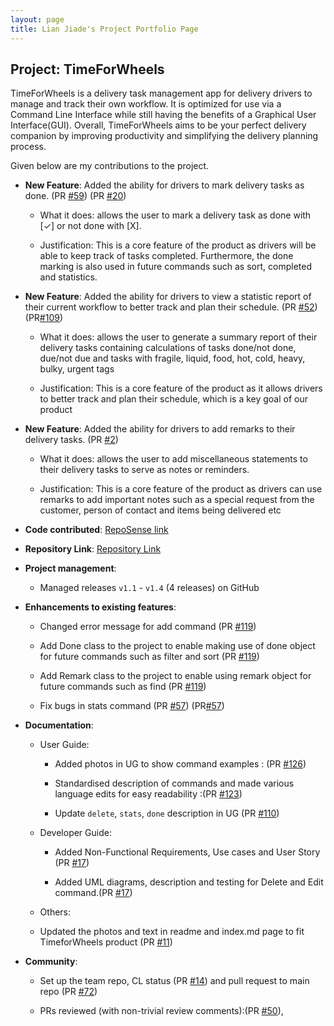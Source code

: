 ```yaml
---
layout: page
title: Lian Jiade's Project Portfolio Page
---
```


## Project: TimeForWheels

TimeForWheels is a delivery task management app for delivery drivers 
to manage and track their own workflow. It is optimized for use via 
a Command Line Interface while still having the benefits of a Graphical User Interface(GUI). 
Overall, TimeForWheels aims to be your perfect delivery companion by improving productivity and simplifying the delivery planning process.

Given below are my contributions to the project.
  
* **New Feature**: Added the ability for drivers to mark delivery tasks as done. (PR [\#59](https://github.com/AY2021S2-CS2103T-W10-3/tp/pull/59)) (PR [\#20](https://github.com/AY2021S2-CS2103T-W10-3/tp/pull/20))

  * What it does: allows the user to mark a delivery task as done with [✓] or not done with [X].
  
  * Justification: This is a core feature of the product as drivers will be able to keep track of tasks completed.
                   Furthermore, the done marking is also used in future commands such as sort, completed and statistics.  
  
* **New Feature**: Added the ability for drivers to view a statistic report of their current workflow to better track and plan their schedule. (PR [\#52](https://github.com/AY2021S2-CS2103T-W10-3/tp/pull/52)) (PR[\#109](https://github.com/AY2021S2-CS2103T-W10-3/tp/pull/109))

  * What it does: allows the user to generate a summary report of their delivery tasks containing calculations of tasks done/not done, due/not due and tasks with
   fragile, liquid, food, hot, cold, heavy, bulky, urgent tags
   
  * Justification: This is a core feature of the product as it allows drivers to better track and plan their schedule, which is a key goal of our product
  
* **New Feature**: Added the ability for drivers to add remarks to their delivery tasks. (PR [\#2]( https://github.com/AY2021S2-CS2103T-W10-3/tp/pull/2))

  * What it does: allows the user to add miscellaneous statements to their delivery tasks to serve as notes or reminders.
  
  * Justification: This is a core feature of the product as drivers can use remarks to add important notes such as a special request from the customer, person of contact and items being delivered etc

* **Code contributed**: [RepoSense link](https://nus-cs2103-ay2021s2.github.io/tp-dashboard/?search=csjiade&sort=groupTitle&sortWithin=title&timeframe=commit&mergegroup=&groupSelect=groupByRepos&breakdown=true&checkedFileTypes=docs~functional-code~test-code~other&since=2021-02-19)

* **Repository Link**:  [Repository Link](https://github.com/CSjiade/tp)

* **Project management**:

  * Managed releases `v1.1` - `v1.4` (4 releases) on GitHub

* **Enhancements to existing features**:

  * Changed error message for add command (PR [\#119](https://github.com/AY2021S2-CS2103T-W10-3/tp/pull/119))
  
  * Add Done class to the project to enable making use of done object for future commands such as filter and sort (PR [\#119](https://github.com/AY2021S2-CS2103T-W10-3/tp/pull/119))
  
  * Add Remark class to the project to enable using remark object for future commands such as find (PR [\#119](https://github.com/AY2021S2-CS2103T-W10-3/tp/pull/119))
  
  * Fix bugs in stats command (PR [\#57](https://github.com/AY2021S2-CS2103T-W10-3/tp/pull/57)) (PR[\#57](https://github.com/AY2021S2-CS2103T-W10-3/tp/pull/53))
  
* **Documentation**:

  * User Guide:
    * Added photos in UG to show command examples : (PR [\#126](https://github.com/AY2021S2-CS2103T-W10-3/tp/pull/126))
    
    * Standardised description of commands and made various language edits for easy readability :(PR [\#123](https://github.com/AY2021S2-CS2103T-W10-3/tp/pull/123))
    
    * Update `delete`, `stats`, `done` description in UG (PR [\#110](https://github.com/AY2021S2-CS2103T-W10-3/tp/pull/110))
    
   * Developer Guide:
   
     * Added Non-Functional Requirements, Use cases and User Story (PR [\#17](https://github.com/AY2021S2-CS2103T-W10-3/tp/pull/17/))
     
     * Added UML diagrams, description and testing for Delete and Edit command.(PR [\#17](https://github.com/AY2021S2-CS2103T-W10-3/tp/pull/140))
     
   *  Others:
   
     * Updated the photos and text in readme and index.md page to fit TimeforWheels product (PR [\#11](https://github.com/AY2021S2-CS2103T-W10-3/tp/pull/11/files))
       
    
* **Community**:

  * Set up the team repo, CL status (PR [\#14](https://github.com/AY2021S2-CS2103T-W10-3/tp/pull/14)) and pull request to main repo (PR [\#72](https://github.com/nus-cs2103-AY2021S2/tp/pull/72))
  
  * PRs reviewed (with non-trivial review comments):(PR [\#50](https://github.com/AY2021S2-CS2103T-W10-3/tp/pull/50)),

